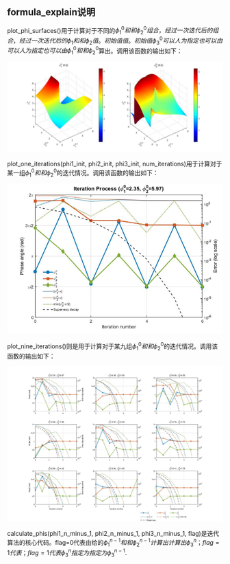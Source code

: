 ## formula_explain说明
plot_phi_surfaces()用于计算对于不同的$\phi_1^0和和\phi_2^0组合，经过一次迭代后的组合，经过一次迭代后的\phi_1和和\phi_2值。初始值值。初始值\phi_3^0可以人为指定也可以由可以人为指定也可以由\phi_1^0和和\phi_2^0$算出。调用该函数的输出如下：

![alt text](surface.jpg)

plot_one_iterations(phi1_init, phi2_init, phi3_init, num_iterations)用于计算对于某一组$\phi_1^0和和\phi_2^0$的迭代情况。调用该函数的输出如下：

![alt text](<without add pi.jpg>)

plot_nine_iterations()则是用于计算对于某九组$\phi_1^0和和\phi_2^0$的迭代情况。调用该函数的输出如下：

![alt text](<nine plot.jpg>)

calculate_phis(phi1_n_minus_1, phi2_n_minus_1, phi3_n_minus_1, flag)是迭代算法的核心代码。flag=0代表由给的$\phi_1^{n-1}和和\phi_2^{n-1}计算出计算出\phi_3^{n}；flag=1代表；flag=1代表\phi_3^{n}指定为指定为\phi_3^{n-1}$.
